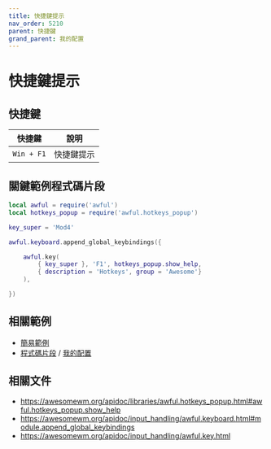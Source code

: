 ```yaml
---
title: 快捷鍵提示
nav_order: 5210
parent: 快捷鍵
grand_parent: 我的配置
---
```



# 快捷鍵提示


## 快捷鍵

| 快捷鍵 | 說明 |
| --- | --- |
| `Win + F1` | 快捷鍵提示 |


## 關鍵範例程式碼片段

``` lua
local awful = require('awful')
local hotkeys_popup = require('awful.hotkeys_popup')

key_super = 'Mod4'

awful.keyboard.append_global_keybindings({

	awful.key(
		{ key_super }, 'F1', hotkeys_popup.show_help,
		{ description = 'Hotkeys', group = 'Awesome'}
	),

})
```

## 相關範例

* [簡易範例](https://github.com/samwhelp/note-about-awesome-wm/blob/gh-pages/_demo/demo-develop/keybind/demo-hotkeys_popup/rc.lua#L162)
* [程式碼片段](https://github.com/samwhelp/play-ubuntu-20.04-plan/blob/master/prototype/awesome/config/awesome/start/style/experiment_onepanel/awesome-gen-rc/Section/Keybind/Awesome.php#L30) / [我的配置](https://github.com/samwhelp/play-ubuntu-20.04-plan/blob/master/prototype/awesome/config/awesome/start/style/experiment_onepanel/rc.lua#L668)

## 相關文件

* https://awesomewm.org/apidoc/libraries/awful.hotkeys_popup.html#awful.hotkeys_popup.show_help
* https://awesomewm.org/apidoc/input_handling/awful.keyboard.html#module.append_global_keybindings
* https://awesomewm.org/apidoc/input_handling/awful.key.html

